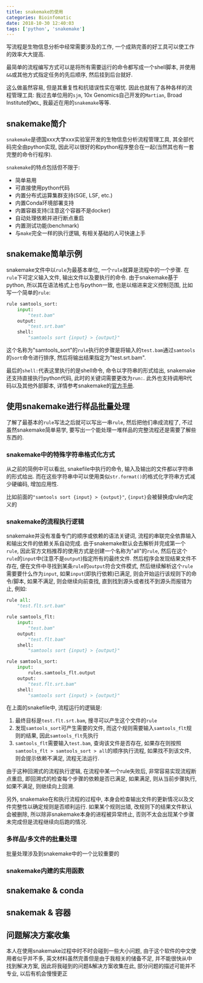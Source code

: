 ```yaml
---
title: snakemake的使用
categories: Bioinfomatic
date: 2018-10-30 12:40:03
tags: ['python', 'snakemake']
---
```


写流程是生物信息分析中经常需要涉及的工作, 一个成熟完善的好工具可以使工作的效率大大提高.
<!-- more -->

最简单的流程编写方式可以是将所有需要运行的命令都写成一个shell脚本, 并使用`&&`或其他方式指定任务的先后顺序, 然后挂到后台就好.

这么做虽然容易, 但是其重复性和抗错误性实在堪忧. 因此也就有了各种各样的流程管理工具: 我过去单位用的`sjm`, 10x Genomics自己开发的`Martian`, Broad Institute的`WDL`, 我最近在用的`snakemake`等等.

## snakemake简介
`snakemake`是德国xxx大学xxx实验室开发的生物信息分析流程管理工具, 其全部代码完全由python实现, 因此可以很好的和python程序整合在一起(当然其也有一套完整的命令行程序).

`snakemake`的特点包括但不限于:

- 简单易用
- 可直接使用python代码
- 内置分布式运算集群支持(SGE, LSF, etc.)
- 内置Conda环境部署支持
- 内置容器支持(注意这个容器不是docker)
- 自动处理依赖并进行断点重启
- 内置测试功能(benchmark)
- 与`make`完全一样的执行逻辑, 有相关基础的人可快速上手

## snakemake简单示例

snakemake文件中以`rule`为最基本单位, 一个`rule`就算是流程中的一个步骤. 在`rule`下可定义输入文件, 输出文件以及要执行的命令. 由于snakemake基于python, 所以其在语法格式上也与python一致, 也是以缩进来定义控制范围, 比如写一个简单的`rule`:

```python
rule samtools_sort:
    input: 
        "test.bam"
    output:
        "test.srt.bam"
    shell:
        "samtools sort {input} > {output}"
```

这个名称为"samtools_sort"的`rule`执行的步骤是将输入的`test.bam`通过`samtools`的`sort`命令进行排序, 然后将输出结果指定为"test.srt.bam".

最后的`shell:`代表这里执行的是shell命令, 命令以字符串的形式给出, snakemake还支持直接执行python代码, 此时的关键词需要更改为`run:`. 此外也支持调用R代码以及其他外部脚本, 详情参考snakemake的[官方手册]().

## 使用snakemake进行样品批量处理

了解了最基本的`rule`写法之后就可以写出一串`rule`, 然后把他们串成流程了, 不过虽然snakemake简单易学, 要写出一个能处理一堆样品的完整流程还是需要了解些东西的.

### snakemake中的特殊字符串格式化方式

从之前的简例中可以看出, snakefile中执行的命令, 输入及输出的文件都以字符串的形式给出. 而在这些字符串中可以使用类似`str.format()`的格式化字符串方式减少硬编码, 增加应用性.

比如前面的`"samtools sort {input} > {output}"`, `{input}`会被替换成rule内定义的

### snakemake的流程执行逻辑

snakemake并没有准备专门的顺序或依赖的语法关键词, 流程的串联完全依靠输入和输出文件的依赖关系自动完成. 由于snakemake默认会去解析并完成第一个`rule`, 因此官方文档推荐的使用方式是创建一个名称为"all"的`rule`, 然后在这个`rule`的`input`中(注意不是`output`)指定所有的最终文件. 然后程序会发现结果文件不存在, 便在文件中寻找到某条`rule`的`output`符合文件模式, 然后继续解析这个`rule`需要要什么作为`input`, 如果`input`(即执行依赖)已满足, 则会开始运行该规则下的命令/脚本, 如果不满足, 则会继续向前查找, 直到找到源头或者找不到源头而报错为止, 例如:

```python
rule all:
    "test.flt.srt.bam"

rule samtools_flt:
    input: 
        "test.bam"
    output:
        "test.flt.bam"
    shell:
        "samtools sort {input} > {output}"

rule samtools_sort:
    input: 
        rules.samtools_flt.output
    output:
        "test.flt.srt.bam"
    shell:
        "samtools sort {input} > {output}"
```

在上面的snakefile中, 流程运行的逻辑是:

1. 最终目标是`test.flt.srt.bam`, 搜寻可以产生这个文件的`rule`
2. 发现`samtools_sort`可产生需要的文件, 而这个规则需要输入`samtools_flt`规则的结果, 因此`samtools_flt`先执行
3. `samtools_flt`需要输入`test.bam`, 查询该文件是否存在, 如果存在则按照`samtools_flt > samtools_sort > all`的顺序执行流程, 如果找不到该文件, 则会提示依赖不满足, 流程无法运行.

由于这种回溯式的流程执行逻辑, 在流程中某一个rule失败后, 非常容易实现流程断点重启, 即回溯式的检查每个步骤的依赖是否已满足, 如果满足, 则从当前步骤执行, 如果不满足, 则继续向上回溯.

另外, snakemake在和执行流程的过程中, 本身会检查输出文件的更新情况以及文件完整性以确定规则是否顺利运行. 如果某个规则出错, 改规则下的结果文件默认会被删除, 所以除非snakemake本身的进程被异常终止, 否则不太会出现某个步骤未完成但是流程继续向后跑的情况.

### 多样品/多文件的批量处理

批量处理涉及到snakemake中的一个比较重要的

### snakemake内建的实用函数

## snakemake & conda


## snakemak & 容器

## 问题解决方案收集

本人在使用snakemake过程中时不时会碰到一些大小问题, 由于这个软件的中文使用者似乎并不多, 英文材料虽然完善但是由于我相关的储备不足, 并不能很快从中找到解决方案, 因此将我碰到的问题&解决方案收集在此, 部分问题的描述可能并不专业, 以后有机会慢慢更正